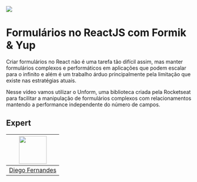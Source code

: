 <img src="https://storage.googleapis.com/golden-wind/experts-club/capa-github.svg" />

# Formulários no ReactJS com Formik & Yup

Criar formulários no React não é uma tarefa tão difícil assim, mas manter formulários complexos e performáticos em aplicações que podem escalar para o infinito e além é um trabalho árduo principalmente pela limitação que existe nas estratégias atuais.

Nesse vídeo vamos utilizar o Unform, uma biblioteca criada pela Rocketseat para facilitar a manipulação de formulários complexos com relacionamentos mantendo a performance independente do número de campos.

## Expert

| [<img src="https://avatars2.githubusercontent.com/u/2254731?s=460&u=0ba16a79456c2f250e7579cb388fa18c5c2d7d65&v=4" width="75px;"/>](https://github.com/diego3g) |
| :-: |
|[Diego Fernandes](https://github.com/diego3g)|
